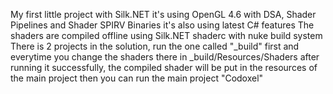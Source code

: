 My first little project with Silk.NET
it's using OpenGL 4.6 with DSA, Shader Pipelines and Shader SPIRV Binaries
it's also using latest C# features
The shaders are compiled offline using Silk.NET shaderc with nuke build system
There is 2 projects in the solution, run the one called "_build" first and everytime you change the shaders there in _build/Resources/Shaders
after running it successfully, the compiled shader will be put in the resources of the main project
then you can run the main project "Codoxel"
